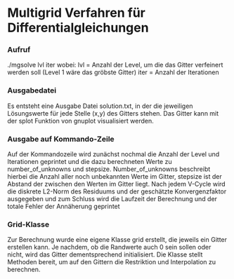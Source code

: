 # Multigrid Verfahren für Differentialgleichungen 
### Aufruf
./mgsolve lvl iter
wobei:
lvl = Anzahl der Level, um die das Gitter verfeinert werden soll (Level 1 wäre das gröbste Gitter)
iter = Anzahl der Iterationen 

### Ausgabedatei
Es entsteht eine Ausgabe Datei solution.txt, in der die jeweiligen Lösungswerte für jede Stelle (x,y) des Gitters stehen. Das Gitter kann mit der splot Funktion von gnuplot visualisiert werden.

### Ausgabe auf Kommando-Zeile
Auf der Kommandozeile wird zunächst nochmal die Anzahl der Level und Iterationen geprintet und die dazu berechneten Werte zu number_of_unknowns und stepsize.
Number_of_unknowns beschreibt hierbei die Anzahl aller noch unbekannten Werte im Gitter, stepsize ist der Abstand der zwischen den Werten im Gitter liegt.
Nach jedem V-Cycle wird die diskrete L2-Norm des Residuums und der geschätzte Konvergenzfaktor ausgegeben und zum Schluss wird die Laufzeit der Berechnung und der totale Fehler der Annäherung geprintet

### Grid-Klasse
Zur Berechnung wurde eine eigene Klasse grid erstellt, die jeweils ein Gitter erstellen kann. Je nachdem, ob die Randwerte auch 0 sein sollen oder nicht, wird das Gitter dementsprechend initialisiert.
Die Klasse stellt Methoden bereit, um auf den Gittern die Restriktion und Interpolation zu berechnen.